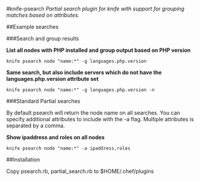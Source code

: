 #knife-psearch
*Partial search plugin for knife with support for grouping matches based on attributes.*

##Example searches

###Search and group results

**List all nodes with PHP installed and group output based on PHP version**

`knife psearch node "name:*" -g languages.php.version`


**Same search, but also include servers which do not have the languages.php.version attribute set**

  `knife psearch node "name:*" -g languages.php.version -n`

###Standard Partial searches

By default psearch will return the node name on all searches.
You can specify additional attributes to include with the -a flag.
Multiple attributes is separated by a comma.

**Show ipaddress and roles on all nodes**

`knife psearch node "name:*" -a ipaddress,roles`

##Installation

Copy psearch.rb, partial_search.rb to $HOME/.chef/plugins
